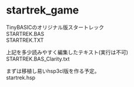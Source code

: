 # startrek_game

TinyBASICのオリジナル版スタートレック<br>
STARTREK.BAS<br>
STARTREK.TXT<br>

上記を多少読みやすく編集したテキスト(実行は不可)<br>
STARTREK.BAS_Clarity.txt<br>

まずは移植し易いhsp3cl版を作る予定。<br>
startrek.hsp<br>
